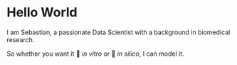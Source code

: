 # Hello World

I am Sebastian, a passionate Data Scientist with a background in biomedical research.

So whether you want it 🧫 *in vitro* or 🤖 *in silico*, I can model it.

